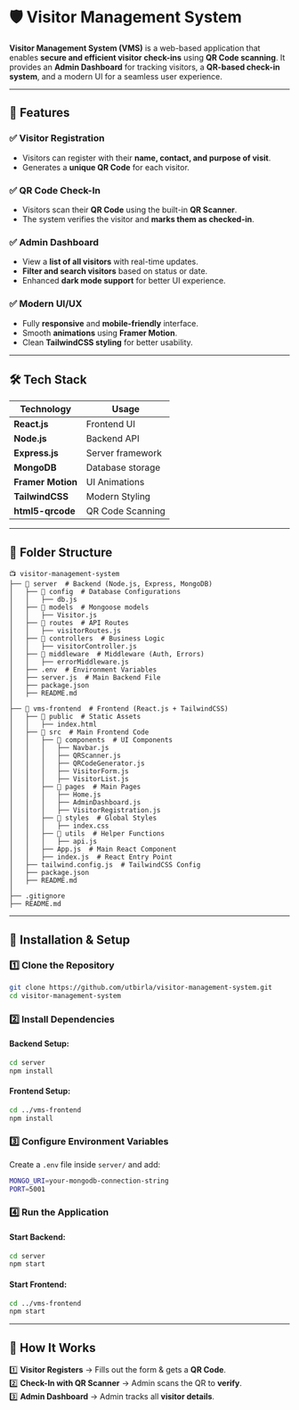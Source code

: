 # 🛡️ Visitor Management System

**Visitor Management System (VMS)** is a web-based application that enables **secure and efficient visitor check-ins** using **QR Code scanning**. It provides an **Admin Dashboard** for tracking visitors, a **QR-based check-in system**, and a modern UI for a seamless user experience.

---

## 📌 Features

### ✅ Visitor Registration
- Visitors can register with their **name, contact, and purpose of visit**.
- Generates a **unique QR Code** for each visitor.

### ✅ QR Code Check-In
- Visitors scan their **QR Code** using the built-in **QR Scanner**.
- The system verifies the visitor and **marks them as checked-in**.

### ✅ Admin Dashboard
- View a **list of all visitors** with real-time updates.
- **Filter and search visitors** based on status or date.
- Enhanced **dark mode support** for better UI experience.

### ✅ Modern UI/UX
- Fully **responsive** and **mobile-friendly** interface.
- Smooth **animations** using **Framer Motion**.
- Clean **TailwindCSS styling** for better usability.

---

## 🛠️ Tech Stack

| **Technology**   | **Usage**          |
|------------------|-------------------|
| **React.js**     | Frontend UI       |
| **Node.js**      | Backend API       |
| **Express.js**   | Server framework  |
| **MongoDB**      | Database storage  |
| **Framer Motion**| UI Animations     |
| **TailwindCSS**  | Modern Styling    |
| **html5-qrcode** | QR Code Scanning  |

---

## 🧵 Folder Structure
```
📺 visitor-management-system
├── 📂 server  # Backend (Node.js, Express, MongoDB)
│   ├── 📂 config  # Database Configurations
│   │   ├── db.js
│   ├── 📂 models  # Mongoose models
│   │   ├── Visitor.js
│   ├── 📂 routes  # API Routes
│   │   ├── visitorRoutes.js
│   ├── 📂 controllers  # Business Logic
│   │   ├── visitorController.js
│   ├── 📂 middleware  # Middleware (Auth, Errors)
│   │   ├── errorMiddleware.js
│   ├── .env  # Environment Variables
│   ├── server.js  # Main Backend File
│   ├── package.json
│   ├── README.md
│
├── 📂 vms-frontend  # Frontend (React.js + TailwindCSS)
│   ├── 📂 public  # Static Assets
│   │   ├── index.html
│   ├── 📂 src  # Main Frontend Code
│   │   ├── 📂 components  # UI Components
│   │   │   ├── Navbar.js
│   │   │   ├── QRScanner.js
│   │   │   ├── QRCodeGenerator.js
│   │   │   ├── VisitorForm.js
│   │   │   ├── VisitorList.js
│   │   ├── 📂 pages  # Main Pages
│   │   │   ├── Home.js
│   │   │   ├── AdminDashboard.js
│   │   │   ├── VisitorRegistration.js
│   │   ├── 📂 styles  # Global Styles
│   │   │   ├── index.css
│   │   ├── 📂 utils  # Helper Functions
│   │   │   ├── api.js
│   │   ├── App.js  # Main React Component
│   │   ├── index.js  # React Entry Point
│   ├── tailwind.config.js  # TailwindCSS Config
│   ├── package.json
│   ├── README.md
│
├── .gitignore
├── README.md
```

---

## 🚀 Installation & Setup

### 1️⃣ Clone the Repository
```sh
git clone https://github.com/utbirla/visitor-management-system.git
cd visitor-management-system
```

### 2️⃣ Install Dependencies
#### Backend Setup:
```sh
cd server
npm install
```
#### Frontend Setup:
```sh
cd ../vms-frontend
npm install
```

### 3️⃣ Configure Environment Variables
Create a `.env` file inside `server/` and add:
```sh
MONGO_URI=your-mongodb-connection-string
PORT=5001
```

### 4️⃣ Run the Application
#### Start Backend:
```sh
cd server
npm start
```
#### Start Frontend:
```sh
cd ../vms-frontend
npm start
```

---

## 🎯 How It Works
1️⃣ **Visitor Registers** → Fills out the form & gets a **QR Code**.  
2️⃣ **Check-In with QR Scanner** → Admin scans the QR to **verify**.  
3️⃣ **Admin Dashboard** → Admin tracks all **visitor details**.

